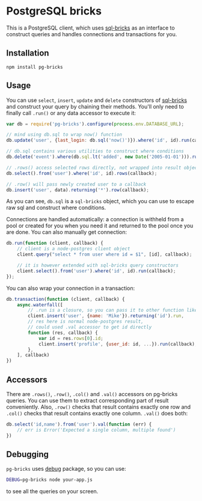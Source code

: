 # PostgreSQL bricks

This is a PostgreSQL client, which uses [sql-bricks][] as an interface to construct queries
and handles connections and transactions for you.


## Installation

```
npm install pg-bricks
```


## Usage

You can use `select`, `insert`, `update` and `delete` constructors of [sql-bricks][] and
construct your query by chaining their methods. You'll only need to finally call `.run()` or any data accessor to execute it:

```js
var db = require('pg-bricks').configure(process.env.DATABASE_URL);

// mind using db.sql to wrap now() function
db.update('user', {last_login: db.sql('now()')}).where('id', id).run(callback);

// db.sql contains various utilities to construct where conditions
db.delete('event').where(db.sql.lt('added', new Date('2005-01-01'))).run(callback);

// .rows() access selected rows directly, not wrapped into result object
db.select().from('user').where('id', id).rows(callback);

// .row() will pass newly created user to a callback
db.insert('user', data).returning('*').row(callback);
```

As you can see, `db.sql` is a `sql-bricks` object, which you can use to escape raw sql
and construct where conditions.

Connections are handled automatically: a connection is withheld from a pool or created
for you when you need it and returned to the pool once you are done.
You can also manually get connection:

```js
db.run(function (client, callback) {
    // client is a node-postgres client object
    client.query("select * from user where id = $1", [id], callback);

    // it is however extended with sql-bricks query constructors
    client.select().from('user').where('id', id).run(callback);
});
```

You can also wrap your connection in a transaction:

```js
db.transaction(function (client, callback) {
    async.waterfall([
        // .run is a closure, so you can pass it to other function like this:
        client.insert('user', {name: 'Mike'}).returning('id').run,
        // res here is normal node-postgres result,
        // could used .val accessor to get id directly
        function (res, callback) {
            var id = res.rows[0].id;
            client.insert('profile', {user_id: id, ...}).run(callback);
        },
    ], callback)
})
```


## Accessors

There are `.rows()`, `.row()`, `.col()` and `.val()` accessors on pg-bricks queries.
You can use them to extract corresponding part of result conveniently.
Also, `.row()` checks that result contains exactly one row and `.col()` checks that result
contains exactly one column. `.val()` does both:

```js
db.select('id,name').from('user').val(function (err) {
    // err is Error('Expected a single column, multiple found')
})
```


## Debugging

`pg-bricks` uses [debug][] package, so you can use:

```bash
DEBUG=pg-bricks node your-app.js
```

to see all the queries on your screen.


[sql-bricks]: https://www.npmjs.org/package/sql-bricks
[debug]: https://www.npmjs.org/package/debug
